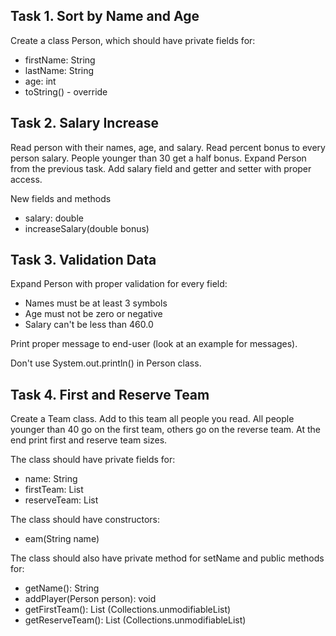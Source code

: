 ## Task 1. Sort by Name and Age

Create a class Person, which should have private fields for:
- firstName: String
- lastName: String
- age: int
- toString() - override



## Task 2. Salary Increase

Read person with their names, age, and salary. Read percent bonus to every person salary. People younger than 30 get a half bonus. Expand Person from the previous task. Add salary field and getter and setter with proper access.

New fields and methods
- salary: double
- increaseSalary(double bonus)



## Task 3. Validation Data

Expand Person with proper validation for every field:
- Names must be at least 3 symbols
- Age must not be zero or negative
- Salary can't be less than 460.0

Print proper message to end-user (look at an example for messages).

Don't use System.out.println() in Person class.



## Task 4. First and Reserve Team

Create a Team class. Add to this team all people you read. All people younger than 40 go on the first team, others go on the reverse team. At the end print first and reserve team sizes.

The class should have private fields for:
- name: String
- firstTeam: List<Person>
- reserveTeam: List<Person>

The class should have constructors:
- eam(String name)

The class should also have private method for setName and public methods for:
- getName(): String
- addPlayer(Person person): void
- getFirstTeam(): List<Person> (Collections.unmodifiableList)
- getReserveTeam(): List<Person> (Collections.unmodifiableList)
